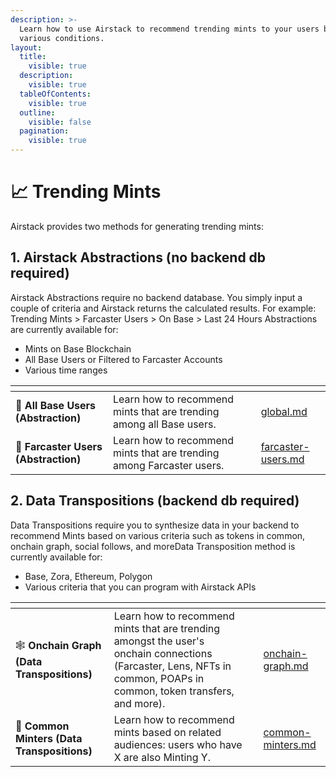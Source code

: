 ```yaml
---
description: >-
  Learn how to use Airstack to recommend trending mints to your users based on
  various conditions.
layout:
  title:
    visible: true
  description:
    visible: true
  tableOfContents:
    visible: true
  outline:
    visible: false
  pagination:
    visible: true
---
```


# 📈 Trending Mints

Airstack provides two methods for generating trending mints:

## 1. Airstack Abstractions (no backend db required)

Airstack Abstractions require no backend database. You simply input a couple of criteria and Airstack returns the calculated results. For example: Trending Mints > Farcaster Users > On Base > Last 24 Hours Abstractions are currently available for:

* Mints on Base Blockchain
* All Base Users or Filtered to Farcaster Accounts
* Various time ranges

<table data-view="cards"><thead><tr><th></th><th></th><th></th><th data-hidden data-card-target data-type="content-ref"></th></tr></thead><tbody><tr><td><span data-gb-custom-inline data-tag="emoji" data-code="1f535">🔵</span> <strong>All Base Users (Abstraction)</strong></td><td>Learn how to recommend mints that are trending among all Base users.</td><td></td><td><a href="global.md">global.md</a></td></tr><tr><td><span data-gb-custom-inline data-tag="emoji" data-code="1f49c">💜</span> <strong>Farcaster Users (Abstraction)</strong></td><td>Learn how to recommend mints that are trending among Farcaster users.</td><td></td><td><a href="farcaster-users.md">farcaster-users.md</a></td></tr></tbody></table>

## 2. Data Transpositions (backend db required)

Data Transpositions require you to synthesize data in your backend to recommend Mints based on various criteria such as tokens in common, onchain graph, social follows, and moreData Transposition method is currently available for:

* Base, Zora, Ethereum, Polygon
* Various criteria that you can program with Airstack APIs

<table data-view="cards"><thead><tr><th></th><th></th><th></th><th data-hidden data-card-target data-type="content-ref"></th></tr></thead><tbody><tr><td><span data-gb-custom-inline data-tag="emoji" data-code="1f578">🕸️</span> <strong>Onchain Graph (Data Transpositions)</strong></td><td>Learn how to recommend mints that are trending amongst the user's onchain connections (Farcaster, Lens, NFTs in common, POAPs in common, token transfers, and more).</td><td></td><td><a href="onchain-graph.md">onchain-graph.md</a></td></tr><tr><td><span data-gb-custom-inline data-tag="emoji" data-code="1f45b">👛</span> <strong>Common Minters (Data Transpositions)</strong></td><td>Learn how to recommend mints based on related audiences: users who have X are also Minting Y.</td><td></td><td><a href="common-minters.md">common-minters.md</a></td></tr></tbody></table>


